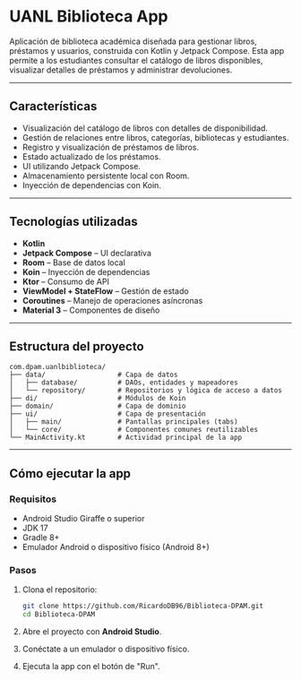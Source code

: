 # UANL Biblioteca App

Aplicación de biblioteca académica diseñada para gestionar libros, préstamos y usuarios, construida
con Kotlin y Jetpack Compose. Esta app permite a los estudiantes consultar el catálogo de libros
disponibles, visualizar detalles de préstamos y administrar devoluciones.

---

## Características

- Visualización del catálogo de libros con detalles de disponibilidad.
- Gestión de relaciones entre libros, categorías, bibliotecas y estudiantes.
- Registro y visualización de préstamos de libros.
- Estado actualizado de los préstamos.
- UI utilizando Jetpack Compose.
- Almacenamiento persistente local con Room.
- Inyección de dependencias con Koin.

---

## Tecnologías utilizadas

- **Kotlin**
- **Jetpack Compose** – UI declarativa
- **Room** – Base de datos local
- **Koin** – Inyección de dependencias
- **Ktor** – Consumo de API
- **ViewModel + StateFlow** – Gestión de estado
- **Coroutines** – Manejo de operaciones asíncronas
- **Material 3** – Componentes de diseño

---

## Estructura del proyecto

```text
com.dpam.uanlbiblioteca/
├── data/                  # Capa de datos
│   ├── database/          # DAOs, entidades y mapeadores
│   └── repository/        # Repositorios y lógica de acceso a datos
├── di/                    # Módulos de Koin
├── domain/                # Capa de dominio
├── ui/                    # Capa de presentación
│   ├── main/              # Pantallas principales (tabs)
│   └── core/              # Componentes comunes reutilizables
└── MainActivity.kt        # Actividad principal de la app
```

---

##  Cómo ejecutar la app

### Requisitos

- Android Studio Giraffe o superior
- JDK 17
- Gradle 8+
- Emulador Android o dispositivo físico (Android 8+)

### Pasos

1. Clona el repositorio:

   ```bash
   git clone https://github.com/RicardoDB96/Biblioteca-DPAM.git
   cd Biblioteca-DPAM
   ```

2. Abre el proyecto con **Android Studio**.

3. Conéctate a un emulador o dispositivo físico.

4. Ejecuta la app con el botón de "Run".

